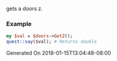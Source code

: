 gets a doors z.
### Example

```perl
my $val = $doors->GetZ();
quest::say($val); # Returns double
```


Generated On 2018-01-15T13:04:48-08:00